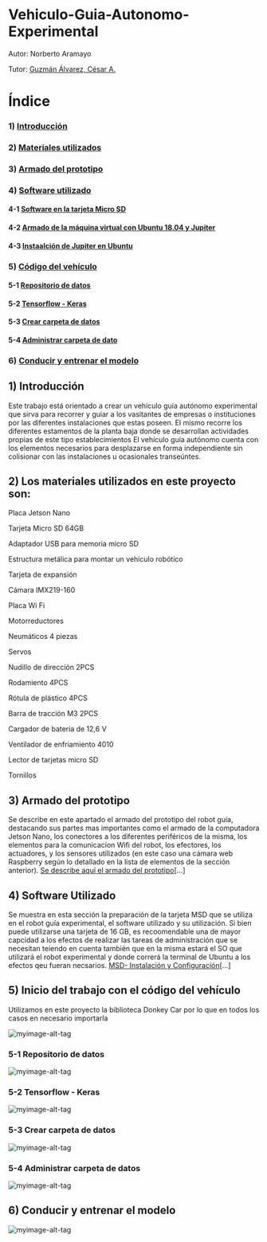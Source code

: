 # Vehiculo-Guia-Autonomo-Experimental
Autor: Norberto Aramayo

Tutor: [Guzmán Álvarez, César A.](https://scholar.google.com/citations?user=pwRGe0wAAAAJ&hl=es)

# Índice

### 1) [Introducción](https://github.com/NorbertoAramayo/Vehiculo-Guia-Autonomo-Experimental/blob/main/README.md#1-introducci%C3%B3n)
### 2) [Materiales utilizados](https://github.com/NorbertoAramayo/Vehiculo-Guia-Autonomo-Experimental/blob/main/README.md#2-los-materiales-utilizados-en-este-proyecto-son)
### 3) [Armado del prototipo](https://github.com/NorbertoAramayo/Vehiculo-Guia-Autonomo-Experimental/blob/main/README.md#3-armado-del-prototipo-1)
### 4) [Software utilizado](https://github.com/NorbertoAramayo/Vehiculo-Guia-Autonomo-Experimental/blob/main/README.md#4-software-utilizado-1)
#### 4-1 [Software en la tarjeta Micro SD](https://github.com/NorbertoAramayo/Vehiculo-Guia-Autonomo-Experimental/blob/main/README.md#4-1-grabado-del-software-en-la-tarjeta-micro-sd)
#### 4-2 [Armado de la máquina virtual con Ubuntu 18.04 y Jupiter](https://github.com/NorbertoAramayo/Vehiculo-Guia-Autonomo-Experimental/blob/main/README.md#4-2-armado-de-la-m%C3%A1quina-virtual-con-ubuntu-1804-y-jupiter-para--trabajar-con-el-c%C3%B3digo-que-utilizar%C3%A1-el-robot)
#### 4-3 [Instaalción de Jupiter en Ubuntu](https://github.com/NorbertoAramayo/Vehiculo-Guia-Autonomo-Experimental/blob/main/README.md#4-3-instaalci%C3%B3n-de-jupiter-en-ubuntu-1804)
### 5) [Código del vehículo](https://github.com/NorbertoAramayo/Vehiculo-Guia-Autonomo-Experimental/blob/main/README.md#5-inicio-del-trabajo-con-el-c%C3%B3digo-del-veh%C3%ADculo)
#### 5-1 [Repositorio de datos](https://github.com/NorbertoAramayo/Vehiculo-Guia-Autonomo-Experimental/blob/main/README.md#5-1-repositorio-de-datos-1)
#### 5-2 [Tensorflow - Keras](https://github.com/NorbertoAramayo/Vehiculo-Guia-Autonomo-Experimental/blob/main/README.md#5-2-tensorflow---keras-1)
#### 5-3 [Crear carpeta de datos](https://github.com/NorbertoAramayo/Vehiculo-Guia-Autonomo-Experimental/blob/main/README.md#5-3-crear-carpeta-de-datos-1)
#### 5-4 [Administrar carpeta de dato](https://github.com/NorbertoAramayo/Vehiculo-Guia-Autonomo-Experimental/blob/main/README.md#5-4-administrar-carpeta-de-datos)
### 6) [Conducir y entrenar el modelo](https://github.com/NorbertoAramayo/Vehiculo-Guia-Autonomo-Experimental/blob/main/README.md#6-conducir-y-entrenar-el-modelo-1)

## 1) Introducción

Este trabajo está orientado a crear un vehículo guía autónomo experimental que sirva para recorrer y guiar a los vasitantes de empresas o instituciones por las diferentes instalaciones que estas poseen. El mismo recorre los diferentes estamentos de la planta baja donde se desarrollan actividades propias de este tipo establecimientos  El vehículo guía autónomo cuenta con los elementos necesarios para desplazarse en forma independiente sin colisionar con las instalaciones u ocasionales transeúntes.


## 2) Los materiales utilizados en este proyecto son:

Placa Jetson Nano

Tarjeta Micro SD 64GB

Adaptador USB para memoria micro SD

Estructura metálica para montar un vehículo robótico

Tarjeta de expansión 

Cámara IMX219-160

Placa Wi Fi

Motorreductores

Neumáticos 4 piezas

Servos

Nudillo de dirección 2PCS

Rodamiento 4PCS

Rótula de plástico 4PCS

Barra de tracción M3 2PCS

Cargador de batería de 12,6 V 

Ventilador de enfriamiento 4010

Lector de tarjetas micro SD

Tornillos

## 3) Armado del prototipo
Se describe en este apartado el armado del prototipo del robot guía, destacando sus partes mas importantes como el armado de la computadora Jetson Nano, los conectores a los diferentes periféricos de la misma, los elementos para la comunicacion Wifi del robot, los efectores, los actuadores, y los sensores utilizados (en este caso una cámara web Raspberry según lo detallado en la lista de elementos de la sección anterior).
[Se describe aquí el armado del prototipo](https://github.com/NorbertoAramayo/Prototipo/blob/main/README.md)[...]

## 4) Software Utilizado
Se muestra en esta sección la preparación de la tarjeta MSD que se utiliza en el robot guía experimental, el software utilizado y su utilización. 
Si bien puede utilizarse una tarjeta de 16 GB, es recoomendable una de mayor capcidad a los efectos de realizar las tareas de administración que se necesitan
teiendo en cuenta también que en la misma estará el SO que utilizará el robot experimental y donde correrá la terminal de Ubuntu a los efectos qeu fueran necsarios.
[MSD- Instalación y Configuración]()[...]

## 5) Inicio del trabajo con el código del vehículo

Utilizamos en este proyecto la biblioteca Donkey Car por lo que en todos los casos en necesario importarla

![myimage-alt-tag](https://github.com/NorbertoAramayo/archivosnuevos/blob/main/codigo%20vehiculo.JPG)

### 5-1 Repositorio de datos

![myimage-alt-tag](https://github.com/NorbertoAramayo/archivosnuevos/blob/main/repositorio%20de%20datos.JPG)

### 5-2 Tensorflow - Keras

![myimage-alt-tag](https://github.com/NorbertoAramayo/archivosnuevos/blob/main/keras%20c%C3%B3digo.JPG)


### 5-3 Crear carpeta de datos

![myimage-alt-tag](https://github.com/NorbertoAramayo/archivosnuevos/blob/main/crear%20carpeta%20de%20datos.JPG)

### 5-4 Administrar carpeta de datos

![myimage-alt-tag](https://github.com/NorbertoAramayo/archivosnuevos/blob/main/carpeta%20de%20datos.JPG)

## 6) Conducir y entrenar el modelo

![myimage-alt-tag](https://github.com/NorbertoAramayo/archivosnuevos/blob/main/entrenar%20el%20modelo.JPG)






















































